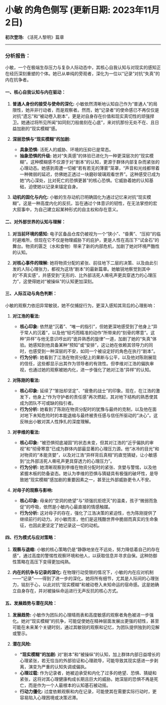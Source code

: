# 小敏 的角色侧写 (更新日期: 2023年11月2日)

**初次登场:** 《活死人黎明》篇章

---

### 分析报告：

小敏，一个在极端生存压力与复杂人际动态中，其核心自我认知与对现实的感知正在经历深刻重塑的个体。她已从单纯的旁观者，深化为一位以“记录”对抗“失真”的内在抗争者。

#### 一、核心自我认知与内在驱动：

1.  **普通人身份的接受与使命的深化:** 小敏依然清晰地认知自己作为“普通人”的局限性，她并非行动者，而是观察者。然而，她“记录者”的使命感已不再仅仅是对抗“遗忘”和“被动卷入剧本”，更是对自身存在价值和现实真切性的顽强捍卫。她通过将所见所闻“如同刻刀般凿刻在心底”，来对抗那份无处不在、且日益加剧的“现实模糊”感。

2.  **深层恐惧与“现实模糊”的加剧:**
    *   **具象恐惧:** 活死人的威胁、环境的压抑已是常态。
    *   **抽象恐惧的升级:** 她对“失真感”的体验已进化为一种更深层次的“现实模糊”。这种模糊感不仅源于对“剧本”的认知，更源于群体内部复杂而紧张的心理动态。她感到周遭一切被“若有若无的薄雾”笼罩，“声音和光线都带着一种微弱的延迟，仿佛她正透过一块磨砂玻璃观看世界”。这种感受已成为她“内心深处，比对死亡的恐惧更甚”的核心恐惧。它威胁着她的认知基础，迫使她以记录来锚定自身。

3.  **动机的固化与内化:** 小敏的生存动机已明确固化为通过记忆来对抗“现实模糊”。这是一种高度内化的反抗，旨在通过个体意识的韧性，在无法掌控的宏大叙事中，为自己建立起某种形式的自主权和存在意义。

#### 二、对外部世界的认知与理解：

1.  **对当前环境的感知:** 电子区备品仓库仍被视为一个“狭小”、“昏黄”、“压抑”的临时避难所，但现在它不仅是物理威胁下的庇护，更是人性在高压下“试金石”的舞台。物资的匮乏（水和食物）带来了新的内部危机，加剧了她对环境严酷性的认知。

2.  **对核心事件的理解:** 她将物资分配的紧张、前往地下二层的决策、以及由此引发的人际心理张力，都视为这场“剧本”的最新篇章。她敏锐地察觉到其中的“不真实感”，并感受到“无形的、比外部活死人嘶吼声更具穿透力的心理压力”，这使得她对“被操纵”的认知更加深刻。

#### 三、人际互动与角色判断：

小敏的观察力依旧异常敏锐，她不仅捕捉行为，更深入感知其背后的心理影响：

1.  **对江浩的看法:**
    *   **核心印象:** 依然是“沉着”、“唯一的指引”，但她更深地感受到了他身上“异于常人的沉着”，以及他“轻巧而精准的动作”所带来的“刻骨的寒意”。这种“异样”与他无意识哼出的“诡异熟悉的旋律”一道，加剧了她的“失真”体验。她感知到他具备某种“预知”或“安排”，这让她在依赖其领导力的同时，也感受到一种深层的不安，如同一个被设定好的角色在执行“剧本”。
    *   **行为分析:** 她看到了江浩在物资分配上的果断与公平，以及他对陈刚展现的信任，这些都显示出其作为领导者的有效性。但李维对江浩的偏执审视，也通过她的观察被她内化，进一步强化了她对江浩“异样”的认知。

2.  **对陈刚的看法:**
    *   **核心印象:** 延续了“笨拙却坚定”、“疲惫的战士”的印象。现在，在江浩的激发下，他身上“作为守护者的责任感”再次燃起，其对地下结构的熟悉使其成为团队不可或缺的指引者。
    *   **行为分析:** 她看到了陈刚在物资分配时的犹豫与最终的克制，以及他在面对地下未知危险时的本能退缩与最终被责任感与信任所驱动的“决心”。这反映出小敏对其人性挣扎的深度理解。

3.  **对李维的看法:**
    *   **核心印象:** “被恐惧彻底凝固”的状态未变，但其对江浩的“近乎偏执的审视”和“彻骨寒意”已成为群体内部最显著的心理压力源。他“冰冷的目光”和对物资的“本能贪婪”，以及对江浩“异样背后真相”的直觉猜疑，让小敏感到“比外部活死人嘶吼声更具穿透力的心理压力”。
    *   **行为分析:** 她清晰观察到李维在物资分配时的紧张、贪婪与警惕，以及他紧握木板的防备姿态。她认为李维的恐惧与猜疑具有极强的破坏性，是导致她“现实模糊”感加剧的重要因素之一，甚至比外部威胁更令人不安。

4.  **对母子的观察与影响:**
    *   **核心印象:** 母亲的“空洞的绝望”与“顽强抗拒熄灭”的温柔，孩子“微弱而急促”的呼吸，依然是小敏内心最直接的情感触媒。
    *   **行为分析:** 这对母子的存在，强化了江浩决策的紧迫性，也为陈刚提供了继续前行的动力。对小敏而言，他们是这残酷世界中脆弱而真实的生命象征，也因此更坚定了她记录这一切的动机。

#### 四、行为模式与应对策略：

1.  **观察与退缩:** 小敏的核心策略仍是“静静地坐在不远处，努力降低着自己的存在感”，通过高度的警惕性观察环境和他人，以获取信息并寻求自保。这种防御性策略在高压下变得更加纯熟。

2.  **内在的抗争与记录的深化:** 在物理行动受限的情况下，小敏的内在应对机制——“记录”——得到了进一步的深化。她将所有细节，尤其是人际间的心理张力，铭刻于心，以此对抗“现实模糊”和被动卷入未知命运的宿命感。这是她确立自身存在，并对被操纵命运进行无声反抗的核心方式。

#### 五、发展趋势与潜在风险：

1.  **发展趋势:** 小敏作为团队的心理晴雨表和高度敏感的观察者角色被进一步强化。她对“现实模糊”的抗争，可能促使她在精神层面发展出更强的韧性，甚至可能在未来某个关键时刻，通过其敏锐的观察和记忆，为团队提供独到的见解或警示。

2.  **潜在风险:**
    *   **“现实模糊”的加剧:** 对“剧本”和“被操纵”的认知，加上群体内部日益增长的心理紧张，若无恰当的外部验证和心理疏导，可能导致其现实感进一步剥离，演变为严重的认知失调或偏执。
    *   **心理过载:** 作为记录者，她被迫承受和内化了过多的绝望、恐惧、猜疑和紧张，这将对其心理健康构成长期且巨大的威胁。她深层的恐惧不再是死亡，而是作为一个人最根本的认知基石被动摇。
    *   **行动力僵化:** 过度依赖观察和内在记录，可能使其在需要实际行动时，更容易陷入心理困境或决策迟滞。
